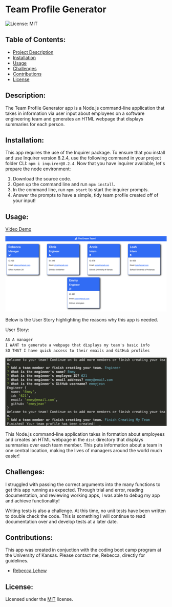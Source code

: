 # Team Profile Generator
![License: MIT](https://img.shields.io/badge/License-MIT-yellow.svg)

## Table of Contents:
- [Project Description](#description)
- [Installation](#installation)
- [Usage](#usage)
- [Challenges](#challenges)
- [Contributions](#contributions)
- [License](#license)

## Description:

The Team Profile Generator app is a Node.js command-line application that takes in information via user input about employees on a software engineering team and generates an HTML webpage that displays summaries for each person.

## Installation:
This app requires the use of the Inquirer package. To ensure that you install and use Inquirer version 8.2.4, use the following command in your project folder CLI: `npm i inquirer@8.2.4`. Now that you have inquirer available, let's prepare the node environment:
1. Download the source code.
2. Open up the command line and run `npm install`.
3. In the command line, run `npm start` to start the inquirer prompts.
4. Answer the prompts to have a simple, tidy team profile created off of your input!

## Usage:
[Video Demo](https://drive.google.com/file/d/1vDFKqCmZjMHtZOBvuxXz4IImqebOxs3b/view)

![Screenshot](./assets/images/dream-team.png)

Below is the User Story highlighting the reasons why this app is needed. 

User Story:
```md
AS A manager
I WANT to generate a webpage that displays my team's basic info
SO THAT I have quick access to their emails and GitHub profiles
```

![Screenshot](./assets/images/inquirer-prompt.png)

This Node.js command-line application takes in formation about employees and creates an HTML webpage in the `dist` directory that displays summaries over each team member. This puts information about a team in one central location, making the lives of managers around the world much easier!

## Challenges:
I struggled with passing the correct arguments into the many functions to get this app running as expected. Through trial and error, reading documentation, and reviewing working apps, I was able to debug my app and achieve functionality! 

Writing tests is also a challenge. At this time, no unit tests have been written to double check the code. This is something I will continue to read documentation over and develop tests at a later date.

## Contributions:
This app was created in conjuction with the coding boot camp program at the University of Kansas. Please contact me, Rebecca, directly for guidelines.
- [Rebecca Lehew](https://github.com/rebeccalehew)

## License:
Licensed under the [MIT](https://opensource.org/licenses/MIT) license.
